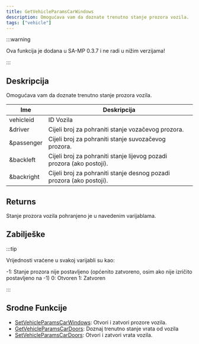 ```yaml
---
title: GetVehicleParamsCarWindows
description: Omogućava vam da doznate trenutno stanje prozora vozila.
tags: ["vehicle"]
---
```


:::warning

Ova funkcija je dodana u SA-MP 0.3.7 i ne radi u nižim verzijama!

:::

## Deskripcija

Omogućava vam da doznate trenutno stanje prozora vozila.

| Ime        | Deskripcija                                                           |
| ---------- | --------------------------------------------------------------------- |
| vehicleid  | ID Vozila                                                             |
| &driver    | Cijeli broj za pohraniti stanje vozačevog prozora.                    |
| &passenger | Cijeli broj za pohraniti stanje suvozačevog prozora.                  |
| &backleft  | Cijeli broj za pohraniti stanje lijevog pozadi prozora (ako postoji). |
| &backright | Cijeli broj za pohraniti stanje desnog pozadi prozora (ako postoji).  |

## Returns

Stanje prozora vozila pohranjeno je u navedenim varijablama.

## Zabilješke

:::tip

Vrijednosti vraćene u svakoj varijabli su kao:

-1: Stanje prozora nije postavljeno (općenito zatvoreno, osim ako nije izričito postavljeno na -1) 0: Otvoren 1: Zatvoren

:::

## Srodne Funkcije

- [SetVehicleParamsCarWindows](SetVehicleParamsCarWindows): Otvori i zatvori prozore vozila.
- [GetVehicleParamsCarDoors](GetVehicleParamsCarDoors): Doznaj trenutno stanje vrata od vozila
- [SetVehicleParamsCarDoors](SetVehicleParamsCarDoors): Otvori i zatvori vrata vozila.
